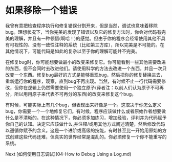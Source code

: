 # 如果移除一个错误

我曾有意把检查程序执行和修复错误分割开来，但是当然，调试也意味着移除bug。理想状况下，当你完美的发现了错误以及它的修复方法时，你会对代码有完美的理解，并且有一种顿悟(啊哈！)的感觉。但由于你的程序会经常使用其他不具有可视性的、没有一致性注释的系统（比如第三方库），所以完美是不可能的。在其他情况下，可能代码是如此的复杂以至于你的理解可能并不完美。

在修复bug时，你可能想要做最小的改变来修复它。你可能看到一些其他需要改进的东西，但不会同时去改进他们。请使用科学的方法去改进一个东西，并且一次只改变一个东西。修复bug最好的方式是能够重现bug，然后把你的修复替换进去，重新运行你的程序，观察，直到bug不再出现。当然，有时候不止一行代码需要修改，但你在逻辑上仍然需要使用一个独立原子(译者注：以前人们认为原子不可再分，所以用用原子来代表不可再分的东西)的改变来修复这个bug。

有时候，可能实际上有几个bug，但表现出来好像是一个。这取决于你怎么定义bug，你需要一个一个地修复它们。有时候，程序应该做什么或者原始作者想要做什么是不清晰的。在这种情况下，你必须多加练习，增加经验，评判并为代码赋予你自己的认知。决定它应该做什么,并注释/或用其他方式阐述清楚，然后修改代码以遵循你赋予的含义。这是一个进阶或高级的技能，有时甚至比一开始用原始的方式创建这些代码还难，但真实的世界经常是混乱的。你必须修复一个你不能重写的系统。

Next [如何使用日志调试](04-How to Debug Using a Log.md)
